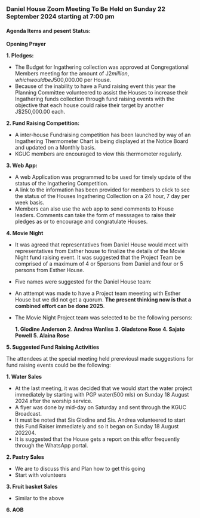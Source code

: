 ### Daniel House Zoom Meeting To Be Held on Sunday 22 September 2024 starting at 7:00 pm


#### Agenda Items and pesent Status:

**Opening Prayer**

**1. Pledges:**
- The Budget for Ingathering collection was approved at Congregational Members meeting for the amount of J$2 million, which would be J$500,000.00 per House.
- Because of the inability to have a Fund raising event this year the Planning Committee volunteered to assist the Houses to 
increase their Ingathering funds collection through fund raising events with the objective that each house could raise their target by another J$250,000.00 each.

**2. Fund Raising Competition:**
- A inter-house Fundraising competition has been launched by way of an Ingathering Thermometer Chart is being displayed at the Notice Board and updated on a Monthly basis. 
- KGUC members are encouraged to view this thermometer regularly.

**3. Web App:** 
- A web Application was programmed to be used for timely update of the status of the Ingathering Competition. 
- A link to the information has been provided for members to click to see the status of the Houses Ingathering Collection on a 24 hour, 7 day per week basis. 
- Members can also use the web app to send comments to House leaders. Comments can take the form of messsages to raise their pledges as or to encourage and congratulate Houses.

**4. Movie Night**
- It was agreed that representatives from Daniel House would meet with representatives from Esther house to finalize the details of the Movie Night fund raising event. It was suggested that the Project Team be comprised of a maximum of 4 or 5persons from Daniel and four or 5 persons from Esther House. 
- Five names were suggested for the Daniel House team:
- An atttempt was made to have a Project team meeeting with Esther House but we did not get a quorum. **The present thinking now is that a combined effort can be done 2025**. 
- The Movie Night Project team was selected to be the following persons:

  **1. Glodine Anderson**
  **2. Andrea Wanliss**
  **3. Gladstone Rose**
  **4. Sajato Powell**
  **5. Alaina Rose**

**5. Suggested Fund Raising Activities**

The attendees at the special meeting held prereviousl made suggestions for fund raising events could be the following: 

  **1. Water Sales**

   - At the last meeting, it was decided that we would start the water project immediately by starting with PGP water(500 mls) on Sunday 18 August 2024 after the worship service.
   - A flyer was done by mid-day on Saturday and sent through the KGUC Broadcast.
   - It must be noted that Sis Glodine and Sis. Andrea volunteered to start this Fund Raiser immediately and so it began on Sunday 18 August 202204. 
   - It is suggested that the House gets a report on this effor frequently through the WhatsApp portal.

  **2. Pastry Sales**
- We are to discuss this and Plan how to get this going
- Start with volunteers

 **3. Fruit basket Sales**

- Similar to the above

**6. AOB**


